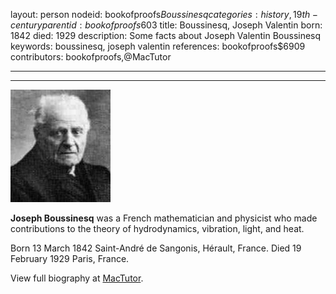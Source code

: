 layout: person
nodeid: bookofproofs$Boussinesq
categories: history,19th-century
parentid: bookofproofs$603
title: Boussinesq, Joseph Valentin
born: 1842
died: 1929
description: Some facts about Joseph Valentin Boussinesq
keywords: boussinesq, joseph valentin
references: bookofproofs$6909
contributors: bookofproofs,@MacTutor

---


---

![Boussinesq.jpg](https://github.com/bookofproofs/bookofproofs.github.io/blob/main/_sources/_assets/images/portraits/Boussinesq.jpg?raw=true)

**Joseph  Boussinesq** was a French mathematician and physicist who made contributions to the theory of hydrodynamics, vibration, light, and heat.

Born 13 March 1842 Saint-André de Sangonis, Hérault, France. Died 19 February 1929 Paris, France.


View full biography at [MacTutor](https://mathshistory.st-andrews.ac.uk/Biographies/Boussinesq/).